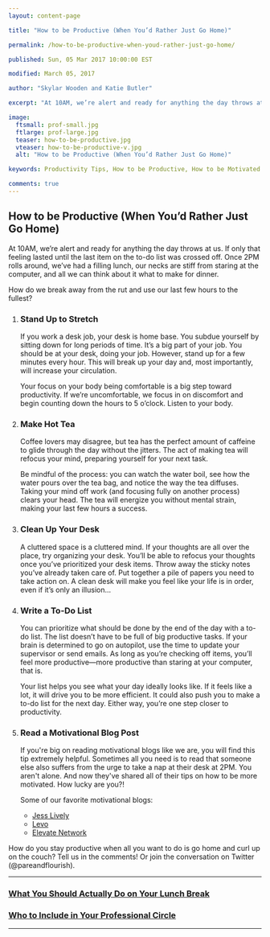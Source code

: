```yaml
---
layout: content-page

title: "How to be Productive (When You’d Rather Just Go Home)"

permalink: /how-to-be-productive-when-youd-rather-just-go-home/

published: Sun, 05 Mar 2017 10:00:00 EST

modified: March 05, 2017

author: "Skylar Wooden and Katie Butler"

excerpt: "At 10AM, we’re alert and ready for anything the day throws at us. If only that feeling lasted until the last item on the to-do list was crossed off. Once 2PM rolls around, we’ve had a filling lunch, our necks are stiff from staring at the computer, and all we can think about it what to make for dinner."

image:
  ftsmall: prof-small.jpg
  ftlarge: prof-large.jpg
  teaser: how-to-be-productive.jpg
  vteaser: how-to-be-productive-v.jpg
  alt: "How to be Productive (When You’d Rather Just Go Home)"

keywords: Productivity Tips, How to be Productive, How to be Motivated

comments: true
---
```


## How to be Productive (When You’d Rather Just Go Home)

At 10AM, we’re alert and ready for anything the day throws at us. If only that feeling lasted until the last item on the to-do list was crossed off. Once 2PM rolls around, we’ve had a filling lunch, our necks are stiff from staring at the computer, and all we can think about it what to make for dinner. 

How do we break away from the rut and use our last few hours to the fullest? 

<ol>
  <li>
    <h3>Stand Up to Stretch</h3>
    <p>If you work a desk job, your desk is home base. You subdue yourself by sitting down for long periods of time. It’s a big part of your job. You should be at your desk, doing your job. However, stand up for a few minutes every hour. This will  break up your day and, most importantly, will increase your circulation.</p>
    <p>Your focus on your body being comfortable is a big step toward productivity. If we’re uncomfortable, we focus in on discomfort and begin counting down the hours to 5 o’clock. Listen to your body.</p>
  </li>
  <li>
    <h3>Make Hot Tea</h3>
    <p>Coffee lovers may disagree, but tea has the perfect amount of caffeine to glide through the day without the jitters. The act of making tea will refocus your mind, preparing yourself for your next task. </p>
    <p>Be mindful of the process: you can watch the water boil, see how the water pours over the tea bag, and notice the way the tea diffuses. Taking your mind off work (and focusing fully on another process) clears your head. The tea will energize you without mental strain, making your last few hours a success.</p>
  </li>
  <li>
    <h3>Clean Up Your Desk</h3>
    <p>A cluttered space is a cluttered mind. If your thoughts are all over the place, try organizing your desk. You’ll be able to refocus your thoughts once you’ve prioritized your desk items. Throw away the sticky notes you’ve already taken care of. Put together a pile of papers you need to take action on. A clean desk will make you feel like your life is in order, even if it’s only an illusion...</p>
  </li>
  <li>
    <h3>Write a To-Do List</h3>
    <p>You can prioritize what should be done by the end of the day with a to-do list. The list doesn’t have to be full of big productive tasks. If your brain is determined to go on autopilot, use the time to update your supervisor or send emails. As long as you’re checking off items, you’ll feel more productive—more productive than staring at your computer, that is.</p>
    <p>Your list helps you see what your day ideally looks like. If it feels like a lot, it will drive you to be more efficient. It could also push you to make a to-do list for the next day. Either way, you’re one step closer to productivity.</p>
  </li>
  <li>
    <h3>Read a Motivational Blog Post</h3>
    <p>If you're big on reading motivational blogs like we are, you will find this tip extremely helpful. Sometimes all you need is to read that someone else also suffers from the urge to take a nap at their desk at 2PM. You aren't alone. And now they've shared all of their tips on how to be more motivated. How lucky are you?!</p>
    <p>Some of our favorite motivational blogs:</p>
    <ul>
      <li><a href="http://jesslively.com/livelyshow/" target="_blank">Jess Lively</a></li>
      <li><a href="https://www.levo.com/posts/" target="_blank">Levo</a></li>
      <li><a href="https://www.ellevatenetwork.com/articles/" target="_blank">Elevate Network</a></li>
    </ul>
  </li>
</ol>

How do you stay productive when all you want to do is go home and curl up on the couch? Tell us in the comments! Or join the conversation on Twitter (@pareandflourish).

<hr class="primary">

<div class="row"> <!-- "pagination" -->
	<div class="col-xs-6 paginate">
      <a href="{{site.url}}/what-you-should-do-on-your-lunch-break/">
        <div class="col-xs-12 arrow"><i class="fa fa-arrow-left" aria-hidden="true"></i></div>
        <div class="col-xs-12 text"><h3>What You Should Actually Do on Your Lunch Break</h3></div>	
      </a>
	</div>
	<div class="col-xs-6 paginate">
    <a href="{{site.url}}/who-to-include-in-your-professional-circle/">
        <div class="col-xs-12 arrow"><i class="fa fa-arrow-right" aria-hidden="true"></i></div>
        <div class="col-xs-12 text"><h3>Who to Include in Your Professional Circle</h3></div>	
      </a>
	</div>
</div> <!-- close "pagination" -->

<hr class="primary">